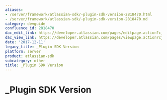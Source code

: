 ```yaml
---
aliases:
- /server/framework/atlassian-sdk/-plugin-sdk-version-2818470.html
- /server/framework/atlassian-sdk/-plugin-sdk-version-2818470.md
category: devguide
confluence_id: 2818470
dac_edit_link: https://developer.atlassian.com/pages/editpage.action?cjm=wozere&pageId=2818470
dac_view_link: https://developer.atlassian.com/pages/viewpage.action?cjm=wozere&pageId=2818470
date: '2017-12-11'
legacy_title: _Plugin SDK Version
platform: server
product: atlassian-sdk
subcategory: other
title: _Plugin SDK Version
---
```

# \_Plugin SDK Version








